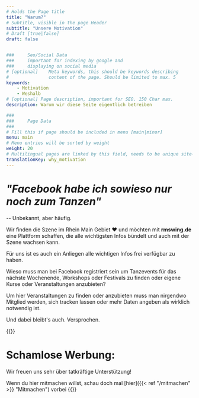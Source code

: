 ```yaml
---
# Holds the Page title
title: "Warum?"
# Subtitle, visible in the page Header
subtitle: "Unsere Motivation"
# Draft [true|false]
draft: false


###     Seo/Social Data
###     important for indexing by google and
###     displaying on social media
# [optional]    Meta keywords, this should be keywords describing
#               content of the page. Should be limited to max. 5
keywords:
    - Motivation
    - Weshalb
# [optional] Page description, important for SEO. 150 Char max.
description: Warum wir diese Seite eigentlich betreiben

###
###     Page Data
###
# Fill this if page should be included in menu [main|minor]
menu: main
# Menu entries will be sorted by weight
weight: 20
# Multilingual pages are linked by this field, needs to be unique site-wide
translationKey: why_motivation
---
```

# *"Facebook habe ich sowieso nur noch zum Tanzen"*

-- Unbekannt, aber häufig.

Wir finden die Szene im Rhein Main Gebiet ❤️ und möchten mit **rmswing.de** eine Plattform schaffen, die alle wichtigsten Infos bündelt und auch mit der Szene wachsen kann.

Für uns ist es auch ein Anliegen alle wichtigen Infos frei verfügbar zu haben.

Wieso muss man bei Facebook registriert sein um Tanzevents für das nächste Wochenende, Workshops oder Festivals zu finden oder eigene Kurse oder Veranstaltungen anzubieten?

Um hier Veranstaltungen zu finden oder anzubieten muss man nirgendwo Mitglied werden, sich tracken lassen oder mehr Daten angeben als wirklich notwendig ist.

Und dabei bleibt's auch. Versprochen.

{{<info>}}
# Schamlose Werbung:

Wir freuen uns sehr über tatkräftige Unterstützung!

Wenn du hier mitmachen willst, schau doch mal [hier]({{< ref "/mitmachen" >}} "Mitmachen") vorbei
{{</info>}}
